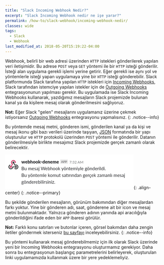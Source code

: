 ```yaml
---
title: "Slack Incoming Webhook Nedir?"
excerpt: "Slack Incoming Webhook nedir ne işe yarar?"
permalink: /how-to/slack-webhook/incoming-webhook-nedir/
classes: wide
tags:
  - Slack
  - Webhook
last_modified_at: 2018-05-20T15:19:22-04:00
---
```


Webhook, belirli bir web adresi üzerinden `HTTP` istekleri gönderilerek yapılan veri iletişimidir. Bu adrese `POST` veya `GET` yöntemi ile bir `HTTP` isteği gönderilir. İsteği alan uygulama gerekli işlemi yerine getirir. Eğer gerekli ise aynı yol ve yöntemlerle isteği yapan uygulamaya yine bir `HTTP` isteği gönderebilir. Slack platformunda Slack tarafına yapılan `HTTP` istekleri için [Incoming Webhooks](https://api.slack.com/custom-integrations/incoming-webhooks), Slack tarafından istemciye yapılan istekler için de [Outgoing Webhooks](https://api.slack.com/custom-integrations/outgoing-webhooks) entegrasyonunun yapılması gerekir. Bu uygulamada ise Slack Incoming Webhooks kullanarak, yazdığımız mesajların Slack projemizde bulunan kanal ya da kişilere mesaj olarak gönderilmesini sağlıyoruz.

**Not:** Eğer Slack "gelen" mesajlarını uygulamanız üzerine çekmek istiyorsanız [Outgoing Webhooks](https://api.slack.com/custom-integrations/outgoing-webhooks) entegrasyonu yapmalısınız.
{: .notice--info}

Bu yöntemde mesaj metni, gönderen ismi, gönderilen kanal ya da kişi ve mesaj ikonu gibi bazı verileri üzerinde taşıyan, [JSON](http://json.org/json-tr.html) formatında bir yapı oluşturulur ve `HTTP` protokolü üzerinden `POST` yöntemi ile gönderilir. Datanın gönderilmesiyle birlikte mesajımız Slack projemizde gerçek zamanlı olarak belirecektir. 

![image-center](/assets/images/how-to/slack-webhook/2-webhook-ornek-mesaj.png){: .align-center}
{: .notice--primary}

Bu şekilde gönderilen mesajların, görünüm bakımından diğer mesajlardan farkı yoktur. Yine bir gönderen adı, saat, gönderene ait bir icon ve mesaj metni bulunmaktadır. Yalnızca gönderen adının yanında api aracılığıyla gönderildiğini ifade eden bir `APP` ibaresi görülür. 

**Not:** Farklı konu satırları ve butonlar içeren, görsel bakımdan daha zengin iletiler göndermek isterseniz [bu sayfayı](https://api.slack.com/docs/message-attachments) inceleyebilirsiniz.
{: .notice--info}

Bu yöntemi kullanarak mesaj gönderebilmemiz için ilk olarak Slack üzerinde yeni bir Incoming Webhooks entegrasyonu oluşturmamız gerekiyor. Daha sonra bu entegrasyonun başlangıç parametrelerini belirleyerek, oluşturulan linki uygulamamızda kullanmak üzere bir yere yedeklemeliyiz.




